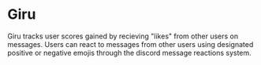 # Giru

Giru tracks user scores gained by recieving "likes" from other users on messages. Users can react to messages from other users using designated positive or negative emojis through the discord message reactions system.